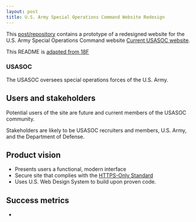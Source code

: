 ```yaml
---
layout: post
title: U.S. Army Special Operations Command Website Redesign
---
```


This [post/repository](https://github.com/johnrieth/soc) contains a prototype of a redesigned website for the U.S. Army Special Operations Command website [Current USASOC website](http://www.soc.mil/). 

This README is [adapted from 18F](https://github.com/18F/afrs-pa/blob/master/README.md)

### USASOC

The USASOC oversees special operations forces of the U.S. Army. 

## Users and stakeholders

Potential users of the site are future and current members of the USASOC community.

Stakeholders are likely to be USASOC recruiters and members, U.S. Army, and the Department of Defense.

## Product vision

* Presents users a functional, modern interface
* Secure site that complies with the [HTTPS-Only Standard](https://https.cio.gov/)
* Uses U.S. Web Design System to build upon proven code.

## Success metrics

*

